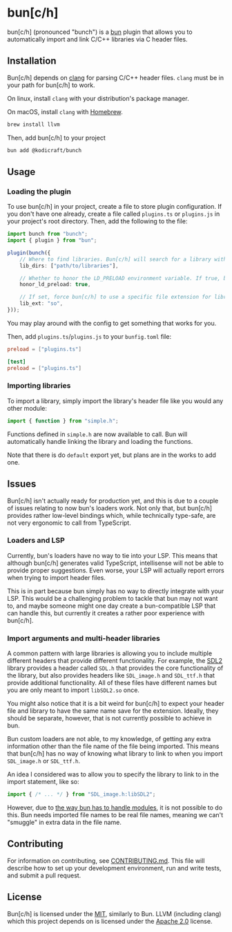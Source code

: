 # bun\[c/h\]

bun\[c/h\] (pronounced "bunch") is a [bun](https://bun.sh/) plugin that allows you to automatically import and link C/C++ libraries via C header files.

## Installation

Bun\[c/h\] depends on [clang](https://clang.llvm.org/) for parsing C/C++ header files. `clang` must be in your path for bun\[c/h\] to work.

On linux, install `clang` with your distribution's package manager.

On macOS, install `clang` with [Homebrew](https://brew.sh/).

```sh
brew install llvm
```

Then, add bun\[c/h\] to your project

```sh
bun add @kodicraft/bunch
```


## Usage

### Loading the plugin
To use bun\[c/h\] in your project, create a file to store plugin configuration. If you don't have one already, create a file called `plugins.ts` or `plugins.js` in your project's root directory. Then, add the following to the file:

```ts
import bunch from "bunch";
import { plugin } from "bun";

plugin(bunch({
    // Where to find libraries. Bun[c/h] will search for a library with the same name as the header in each directory in order. Defaults to ["/usr/lib", "/usr/local/lib""]
    lib_dirs: ["path/to/libraries"],

    // Whether to honor the LD_PRELOAD environment variable. If true, bun[c/h] will search for libraries in the directories specified by LD_PRELOAD before searching in the directories specified by lib_dirs. Defaults to true.
    honor_ld_preload: true,

    // If set, force bun[c/h] to use a specific file extension for libraries instead of using your OS's default. Defaults to undefined.
    lib_ext: "so",
}));
```

You may play around with the config to get something that works for you.

Then, add `plugins.ts`/`plugins.js` to your `bunfig.toml` file:

```toml
preload = ["plugins.ts"]

[test]
preload = ["plugins.ts"]
```

### Importing libraries
To import a library, simply import the library's header file like you would any other module:

```ts
import { function } from "simple.h";
```

Functions defined in `simple.h` are now available to call. Bun will automatically handle linking the library and loading the functions.

Note that there is do `default` export yet, but plans are in the works to add one.

## Issues

Bun\[c/h\] isn't actually ready for production yet, and this is due to a couple of issues relating to now bun's loaders work. Not only that, but bun\[c/h\] provides rather low-level bindings which, while technically type-safe, are not very ergonomic to call from TypeScript.

### Loaders and LSP
Currently, bun's loaders have no way to tie into your LSP. This means that although bun\[c/h\] generates valid TypeScript, intellisense will not be able to provide proper suggestions. Even worse, your LSP will actually report errors when trying to import header files. 

This is in part because bun simply has no way to directly integrate with your LSP. This would be a challenging problem to tackle that bun may not want to, and maybe someone might one day create a bun-compatible LSP that can handle this, but currently it creates a rather poor experience with bun\[c/h\].

### Import arguments and multi-header libraries
A common pattern with large libraries is allowing you to include multiple different headers that provide different functionality. For example, the [SDL2](https://www.libsdl.org/) library provides a header called `SDL.h` that provides the core functionality of the library, but also provides headers like `SDL_image.h` and `SDL_ttf.h` that provide additional functionality. All of these files have different names but you are only meant to import `libSDL2.so` once.

You might also notice that it is a bit weird for bun\[c/h\] to expect your header file and library to have the same name save for the extension. Ideally, they should be separate, however, that is not currently possible to achieve in bun.

Bun custom loaders are not able, to my knowledge, of getting any extra information other than the file name of the file being imported. This means that bun\[c/h\] has no way of knowing what library to link to when you import `SDL_image.h` or `SDL_ttf.h`.

An idea I considered was to allow you to specify the library to link to in the import statement, like so:

```ts
import { /* ... */ } from "SDL_image.h:libSDL2";
```

However, due to [the way bun has to handle modules](https://bun.sh/docs/runtime/modules), it is not possible to do this. Bun needs imported file names to be real file names, meaning we can't "smuggle" in extra data in the file name.

## Contributing

For information on contributing, see [CONTRIBUTING.md](CONTRIBUTING.md). This file will describe how to set up your development environment, run and write tests, and submit a pull request.

## License

Bun\[c/h\] is licensed under the [MIT](LICENSE), similarly to Bun. LLVM (including clang) which this project depends on is licensed under the [Apache 2.0](https://llvm.org/foundation/relicensing/LICENSE.txt) license.